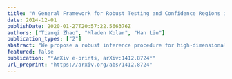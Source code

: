 ```yaml
---
title: "A General Framework for Robust Testing and Confidence Regions in High-Dimensional Quantile Regression"
date: 2014-12-01
publishDate: 2020-01-27T20:57:22.566376Z
authors: ["Tianqi Zhao", "Mladen Kolar", "Han Liu"]
publication_types: ["2"]
abstract: "We propose a robust inference procedure for high-dimensional linear models, where the dimension $p$ could grow exponentially fast with the sample size $n$. Our method applies the de-biasing technique together with the composite quantile loss function to construct an estimator that weakly converges to a Normal distribution. This estimator can be used to construct uniformly valid confidence intervals and conduct hypothesis tests. Our estimator is robust and does not require the existence of first or second moment of the noise distribution. It also preserves efficiency when the second moment does exist, in the sense that the maximum loss in efficiency is less than 30% compared to the square-loss-based de-biased Lasso estimator. In many cases our estimator is close to or better than the de-biased Lasso estimator, especially when the noise distribution is heavy-tailed. Although the result is a high-dimensional counterpart of the composite quantile regression (CQR) introduced in Zou and Yuan (2008), our procedure does not require solving the $L_1$-penalized CQR in high dimensions. Instead, we allow any first-stage estimator that has a desired convergence rate and empirical sparsity. Furthermore, we consider a high-dimensional simultaneous test for the regression parameter by applying Gaussian approximation and multiplier bootstrap theories. Lastly we study distributed learning and exploit the divide-and-conquer estimator to reduce computation complexity when the sample size is massive. Our de-biasing method does not require the precision matrix corresponding to the design to be sparse, which is commonly required for constructing confidence intervals in high-dimensional linear models. Finally, our theories are empirically tested on synthetic data."
featured: false
publication: "*ArXiv e-prints, arXiv:1412.8724*"
url_preprint: "https://arxiv.org/abs/1412.8724"
---
```

